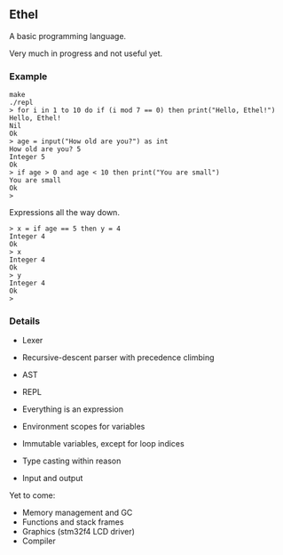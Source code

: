 ## Ethel

A basic programming language.

Very much in progress and not useful yet.

### Example

```
make
./repl
> for i in 1 to 10 do if (i mod 7 == 0) then print("Hello, Ethel!")
Hello, Ethel!
Nil
Ok
> age = input("How old are you?") as int
How old are you? 5
Integer 5
Ok
> if age > 0 and age < 10 then print("You are small")
You are small
Ok
>
```

Expressions all the way down.

```
> x = if age == 5 then y = 4
Integer 4
Ok
> x
Integer 4
Ok
> y
Integer 4
Ok
>
```

### Details

- Lexer
- Recursive-descent parser with precedence climbing
- AST
- REPL

- Everything is an expression
- Environment scopes for variables
- Immutable variables, except for loop indices
- Type casting within reason
- Input and output
 
Yet to come:
- Memory management and GC
- Functions and stack frames
- Graphics (stm32f4 LCD driver)
- Compiler
